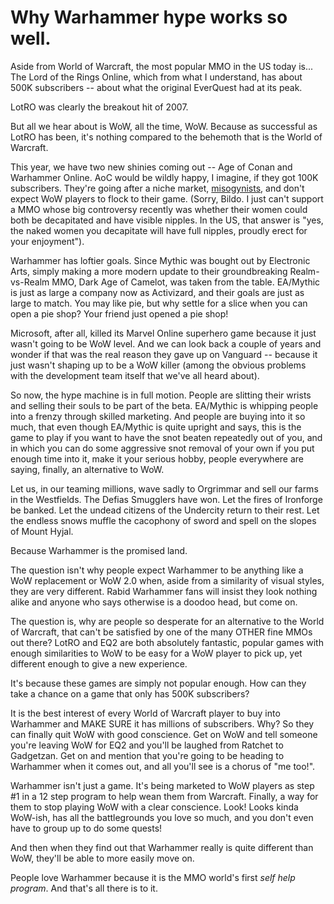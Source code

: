 # Why Warhammer hype works so well.

Aside from World of Warcraft, the most popular MMO in the US today is... The Lord of the Rings Online, which from what I understand, has about 500K subscribers -- about what the original EverQuest had at its peak.

LotRO was clearly the breakout hit of 2007.

But all we hear about is WoW, all the time, WoW. Because as successful as LotRO has been, it's nothing compared to the behemoth that is the World of Warcraft.

This year, we have two new shinies coming out -- Age of Conan and Warhammer Online. AoC would be wildly happy, I imagine, if they got 100K subscribers. They're going after a niche market, [misogynists](http://en.wikipedia.org/wiki/Misogynist), and don't expect WoW players to flock to their game. (Sorry, Bildo. I just can't support a MMO whose big controversy recently was whether their women could both be decapitated and have visible nipples. In the US, that answer is "yes, the naked women you decapitate will have full nipples, proudly erect for your enjoyment").

Warhammer has loftier goals. Since Mythic was bought out by Electronic Arts, simply making a more modern update to their groundbreaking Realm-vs-Realm MMO, Dark Age of Camelot, was taken from the table. EA/Mythic is just as large a company now as Activizard, and their goals are just as large to match. You may like pie, but why settle for a slice when you can open a pie shop? Your friend just opened a pie shop!

Microsoft, after all, killed its Marvel Online superhero game because it just wasn't going to be WoW level. And we can look back a couple of years and wonder if that was the real reason they gave up on Vanguard -- because it just wasn't shaping up to be a WoW killer (among the obvious problems with the development team itself that we've all heard about).

So now, the hype machine is in full motion. People are slitting their wrists and selling their souls to be part of the beta. EA/Mythic is whipping people into a frenzy through skilled marketing. And people are buying into it so much, that even though EA/Mythic is quite upright and says, this is the game to play if you want to have the snot beaten repeatedly out of you, and in which you can do some aggressive snot removal of your own if you put enough time into it, make it your serious hobby, people everywhere are saying, finally, an alternative to WoW.

Let us, in our teaming millions, wave sadly to Orgrimmar and sell our farms in the Westfields. The Defias Smugglers have won. Let the fires of Ironforge be banked. Let the undead citizens of the Undercity return to their rest. Let the endless snows muffle the cacophony of sword and spell on the slopes of Mount Hyjal.

Because Warhammer is the promised land.

The question isn't why people expect Warhammer to be anything like a WoW replacement or WoW 2.0 when, aside from a similarity of visual styles, they are very different. Rabid Warhammer fans will insist they look nothing alike and anyone who says otherwise is a doodoo head, but come on.

The question is, why are people so desperate for an alternative to the World of Warcraft, that can't be satisfied by one of the many OTHER fine MMOs out there? LotRO and EQ2 are both absolutely fantastic, popular games with enough similarities to WoW to be easy for a WoW player to pick up, yet different enough to give a new experience.

It's because these games are simply not popular enough. How can they take a chance on a game that only has 500K subscribers? 

It is the best interest of every World of Warcraft player to buy into Warhammer and MAKE SURE it has millions of subscribers. Why? So they can finally quit WoW with good conscience. Get on WoW and tell someone you're leaving WoW for EQ2 and you'll be laughed from Ratchet to Gadgetzan. Get on and mention that you're going to be heading to Warhammer when it comes out, and all you'll see is a chorus of "me too!".

Warhammer isn't just a game. It's being marketed to WoW players as step #1 in a 12 step program to help wean them from Warcraft. Finally, a way for them to stop playing WoW with a clear conscience. Look! Looks kinda WoW-ish, has all the battlegrounds you love so much, and you don't even have to group up to do some quests!

And then when they find out that Warhammer really is quite different than WoW, they'll be able to more easily move on.

People love Warhammer because it is the MMO world's first *self help program*. And that's all there is to it.

